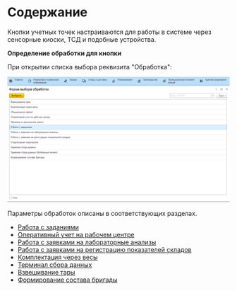 # Содержание
Кнопки учетных точек настраиваются для работы в системе через сенсорные
киоски, ТСД и подобные устройства.

**Определение обработки для кнопки**

При открытии списка выбора реквизита "Обработка":

![](readme.assets/1.png)

Параметры обработок описаны в соответствующих разделах.

- [Работа с заданиями](WorkWithTasks/WorkWithTasks.md)
- [Оперативный учет на рабочем центре](OperationalAccountingOnWorkCenter/OperationalAccountingOnWorkCenter.md)
- [Работа с заявками на лабораторные анализы](WorkWithLabAnalyzes/WorkWithLabAnalyzes.md)
- [Работа с заявками на регистрацию показателей складов](WorkWithRequestToRegistrationIndicatorsOfWarehouses/WorkWithRequestToRegistrationIndicatorsOfWarehouses.md)
- [Комплектация через весы](PackagingWithScales/PackagingWithScales.md)
- [Терминал сбора данных](DataCollectionTerminal/DataCollectionTerminal.md)
- [Взвешивание тары](ContainerWeighing/ContainerWeighing.md)
- [Формирование состава бригады](FormationOfTeamComposition/FormationOfTeamComposition.md)